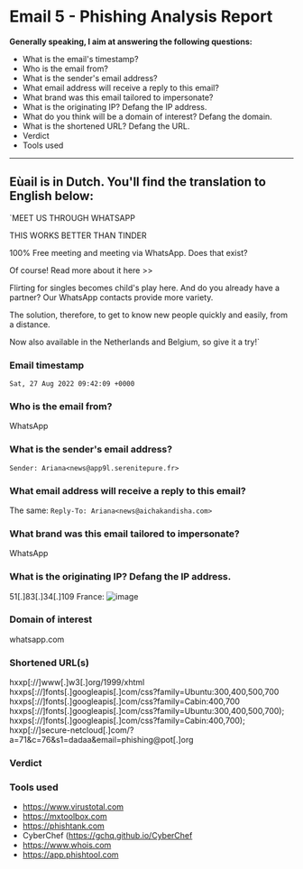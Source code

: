 # Email 5 - Phishing Analysis Report


**Generally speaking, I aim at answering the following questions:**

- What is the email's timestamp? 
- Who is the email from?
- What is the sender's email address?
- What email address will receive a reply to this email? 
- What brand was this email tailored to impersonate?
- What is the originating IP? Defang the IP address. 
- What do you think will be a domain of interest? Defang the domain.
- What is the shortened URL? Defang the URL.
- Verdict
- Tools used

---

## Eùail is in Dutch. You'll find the translation to English below:

`MEET US THROUGH WHATSAPP

THIS WORKS BETTER THAN TINDER

100% Free meeting and meeting via WhatsApp. Does that exist?

Of course! Read more about it here >>

Flirting for singles becomes child's play here. And do you already have a partner? Our WhatsApp contacts provide more variety.

The solution, therefore, to get to know new people quickly and easily, from a distance.

Now also available in the Netherlands and Belgium, so give it a try!`

### Email timestamp

`Sat, 27 Aug 2022 09:42:09 +0000`

### Who is the email from?

WhatsApp

### What is the sender's email address?

`Sender: Ariana<news@app9l.serenitepure.fr>`

### What email address will receive a reply to this email? 

The same: `Reply-To: Ariana<news@aichakandisha.com>`

### What brand was this email tailored to impersonate?

WhatsApp

### What is the originating IP? Defang the IP address.

51[.]83[.]34[.]109
France:
![image](https://github.com/gustavoalito/BeCode/assets/133368766/c230354a-def0-43ed-8f3d-68187a5a9e52)

### Domain of interest

whatsapp.com

### Shortened URL(s)

hxxp[://]www[.]w3[.]org/1999/xhtml
hxxps[://]fonts[.]googleapis[.]com/css?family=Ubuntu:300,400,500,700
hxxps[://]fonts[.]googleapis[.]com/css?family=Cabin:400,700
hxxps[://]fonts[.]googleapis[.]com/css?family=Ubuntu:300,400,500,700);
hxxps[://]fonts[.]googleapis[.]com/css?family=Cabin:400,700);
hxxp[://]secure-netcloud[.]com/?a=71&amp;c=76&amp;s1=dadaa&amp;email=phishing@pot[.]org

### Verdict



### Tools used

- https://www.virustotal.com
- https://mxtoolbox.com
- https://phishtank.com
- CyberChef (https://gchq.github.io/CyberChef
- https://www.whois.com
- https://app.phishtool.com
